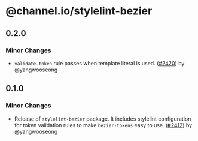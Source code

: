 # @channel.io/stylelint-bezier

## 0.2.0

### Minor Changes

- `validate-token` rule passes when template literal is used. ([#2420](https://github.com/channel-io/bezier-react/pull/2420)) by @yangwooseong

## 0.1.0

### Minor Changes

- Release of `stylelint-bezier` package. It includes stylelint configuration for token validation rules to make `bezier-tokens` easy to use. ([#2412](https://github.com/channel-io/bezier-react/pull/2412)) by @yangwooseong
